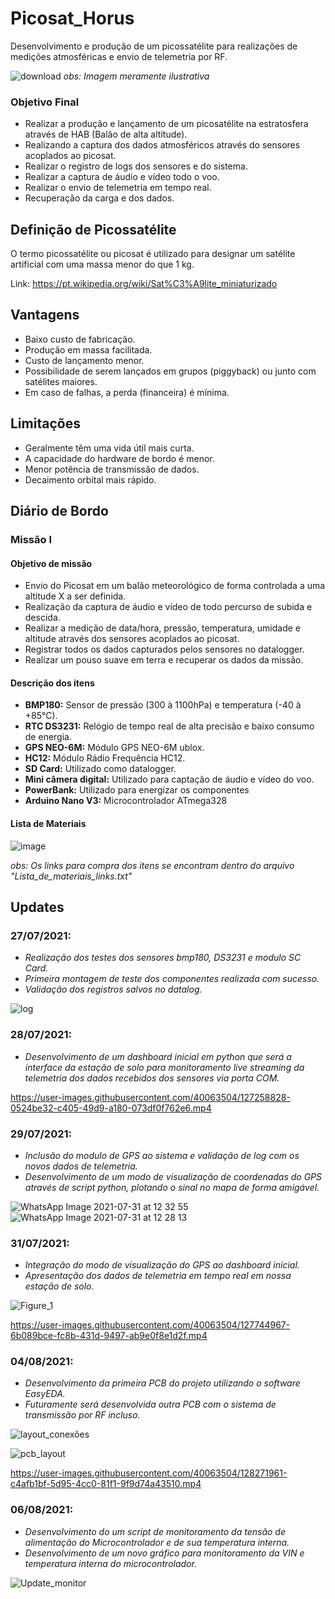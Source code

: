 # Picosat_Horus
Desenvolvimento e produção de um picossatélite para realizações de medições atmosféricas e envio de telemetria por RF.

![download](https://user-images.githubusercontent.com/40063504/126914282-48e06e31-83de-4a18-91f1-eec003de2222.png)
_obs: Imagem meramente ilustrativa_


### Objetivo Final
- Realizar a produção e lançamento de um picosatélite na estratosfera através de HAB (Balão de alta altitude).
- Realizando a captura dos dados atmosféricos através do sensores acoplados ao picosat.
- Realizar o registro de logs dos sensores e do sistema.
- Realizar a captura de áudio e vídeo todo o voo.
- Realizar o envio de telemetria em tempo real.
- Recuperação da carga e dos dados.


## Definição de Picossatélite
O termo picossatélite ou picosat é utilizado para designar um satélite artificial com uma massa menor do que 1 kg. 

Link: https://pt.wikipedia.org/wiki/Sat%C3%A9lite_miniaturizado


## Vantagens
- Baixo custo de fabricação.
- Produção em massa facilitada.
- Custo de lançamento menor.
- Possibilidade de serem lançados em grupos (piggyback) ou junto com satélites maiores.
- Em caso de falhas, a perda (financeira) é mínima.

## Limitações
- Geralmente têm uma vida útil mais curta.
- A capacidade do hardware de bordo é menor.
- Menor potência de transmissão de dados.
- Decaimento orbital mais rápido.


## Diário de Bordo
### Missão I
#### Objetivo de missão
- Envio do Picosat em um balão meteorológico de forma controlada a uma altitude X a ser definida.
- Realização da captura de áudio e vídeo de todo percurso de subida e descida.
- Realizar a medição de data/hora, pressão, temperatura, umidade e altitude através dos sensores acoplados ao picosat.
- Registrar todos os dados capturados pelos sensores no datalogger.
- Realizar um pouso suave em terra e recuperar os dados da missão.

#### Descrição dos itens
- **BMP180:** Sensor de pressão (300 à 1100hPa) e temperatura (-40 à +85°C).
- **RTC DS3231:** Relógio de tempo real de alta precisão e baixo consumo de energia.
- **GPS NEO-6M:** Módulo GPS NEO-6M ublox.
- **HC12:** Módulo Rádio Frequência HC12.
- **SD Card:** Utilizado como datalogger.
- **Mini câmera digital:** Utilizado para captação de áudio e vídeo do voo.
- **PowerBank:** Utilizado para energizar os componentes
- **Arduino Nano V3:** Microcontrolador ATmega328

#### Lista de Materiais
![image](https://user-images.githubusercontent.com/40063504/128609664-f046c7a5-6286-4b7a-a881-56c6e8a23988.png)

_obs: Os links para compra dos itens se encontram dentro do arquivo "Lista_de_materiais_links.txt"_

## Updates
### 27/07/2021: 
- _Realização dos testes dos sensores bmp180, DS3231 e modulo SC Card._
- _Primeira montagem de teste dos componentes realizada com sucesso._
- _Validação dos registros salvos no datalog._

![log](https://user-images.githubusercontent.com/40063504/127258601-e1fb1e56-ee62-4a9b-90a4-0bbdf42bcf49.jpeg)


### 28/07/2021:
- _Desenvolvimento de um dashboard inicial em python que será a interface da estação de solo para monitoramento live streaming da telemetria dos dados recebidos dos sensores via porta COM._

https://user-images.githubusercontent.com/40063504/127258828-0524be32-c405-49d9-a180-073df0f762e6.mp4

### 29/07/2021:
- _Inclusão do modulo de GPS ao sistema e validação de log com os novos dados de telemetria._
- _Desenvolvimento de um modo de visualização de coordenadas do GPS através de script python, plotando o sinal no mapa de forma amigável._

![WhatsApp Image 2021-07-31 at 12 32 55](https://user-images.githubusercontent.com/40063504/127744906-36191b2e-64b9-4dc2-8913-9bbc871f3b88.jpeg)
![WhatsApp Image 2021-07-31 at 12 28 13](https://user-images.githubusercontent.com/40063504/127744911-6e284f59-6254-4964-a0e7-28ff7481243a.jpeg)

### 31/07/2021:
- _Integração do modo de visualização do GPS ao dashboard inicial._
- _Apresentação dos dados de telemetria em tempo real em nossa estação de solo._

![Figure_1](https://user-images.githubusercontent.com/40063504/127744964-3d4227bc-6bd9-4ff7-b9b0-3927be43a010.png)

https://user-images.githubusercontent.com/40063504/127744967-6b089bce-fc8b-431d-9497-ab9e0f8e1d2f.mp4

### 04/08/2021:
- _Desenvolvimento da primeira PCB do projeto utilizando o software EasyEDA._
- _Futuramente será desenvolvida outra PCB com o sistema de transmissão por RF incluso._

![layout_conexões](https://user-images.githubusercontent.com/40063504/128271947-032a46bb-cd02-41bb-bbcf-087c08a0f3b4.PNG)

![pcb_layout](https://user-images.githubusercontent.com/40063504/128271953-42d18928-90f0-4551-acb8-be58f9707857.PNG)



https://user-images.githubusercontent.com/40063504/128271961-c4afb1bf-5d95-4cc0-81f1-9f9d74a43510.mp4

### 06/08/2021:
- _Desenvolvimento do um script de monitoramento da tensão de alimentação do Microcontrolador e de sua temperatura interna._
- _Desenvolvimento de um novo gráfico para monitoramento da VIN e temperatura interna do microcontrolador._

![Update_monitor](https://user-images.githubusercontent.com/40063504/128581430-b16f1d82-dba3-4801-903c-27e04c965e60.png)

